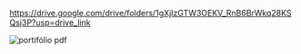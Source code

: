 https://drive.google.com/drive/folders/1gXjIzGTW3OEKV_RnB6BrWkq28KSQsj3P?usp=drive_link

![portifólio pdf](https://github.com/JhonDev90/Kick-Atividades/assets/118639436/646f44c2-7ba6-41fb-b651-d3601507f4f6)
